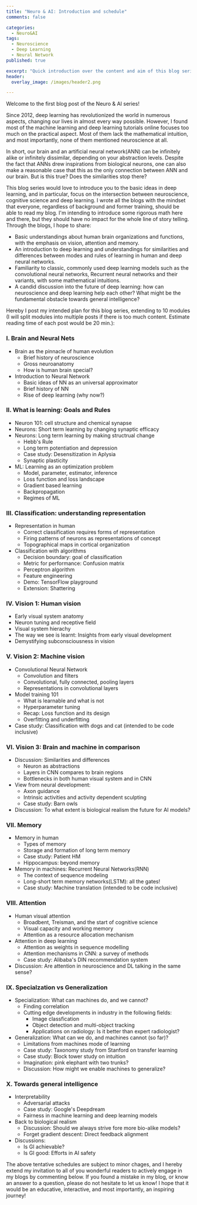 ```yaml
---
title: "Neuro & AI: Introduction and schedule"
comments: false

categories:
  - Neuro&AI
tags:
  - Neuroscience
  - Deep Learning
  - Neural Network
published: true

excerpt: "Quick introduction over the content and aim of this blog series"
header:
  overlay_image: /images/header2.png

---
```

Welcome to the first blog post of the Neuro & AI series! 

Since 2012, deep learning has revolutionized the world in numerous aspects, changing our lives in almost every way possible. However, I found most of the machine learning and deep learning tutorials online focuses too much on the practical aspect. Most of them lack the mathematical intuition, and most importantly, none of them mentioned neuroscience at all.

In short, our brain and an artificial neural network(ANN) can be infinitely alike or infinitely dissimilar, depending on your abstraction levels. Despite the fact that ANNs drew inspirations from biological neurons, one can also make a reasonable case that this as the only connection between ANN and our brain. But is this true? Does the similarities stop there? 

This blog series would love to introduce you to the basic ideas in deep learning, and in particular, focus on the intersection between neuroscience, cognitive science and deep learning. I wrote all the blogs with the mindset that everyone, regardless of background and former training, should be able to read my blog. I'm intending to introduce some rigorous math here and there, but they should have no impact for the whole line of story telling. Through the blogs, I hope to share:

- Basic understandings about human brain organizations and functions, with the emphasis on vision, attention and memory. 
- An introduction to deep learning and understandings for similarities and differences between modes and rules of learning in human and deep neural networks.
- Familiarity to classic, commonly used deep learning models such as the convolutional neural networks, Recurrent neural networks and their variants, with some mathematical intuitions.
- A candid discussion into the future of deep learning: how can neuroscience and deep learning help each other? What might be the fundamental obstacle towards general intelligence?

Hereby I post my intended plan for this blog series, extending to 10 modules (I will split modules into multiple posts if there is too much content. Estimate reading time of each post would be 20 min.):

### I. Brain and Neural Nets
- Brain as the pinnacle of human evolution
    - Brief history of neuroscience
    - Gross neuroanatomy
    - How is human brain special?
- Introduction to Neural Network
    - Basic ideas of NN as an universal approximator
    - Brief history of NN
    - Rise of deep learning (why now?)

### II. What is learning: Goals and Rules
- Neuron 101: cell structure and chemical synapse
- Neurons: Short term learning by changing synaptic efficacy
- Neurons: Long term learning by making structrual change
    - Hebb's Rule
    - Long term potentiation and depression
    - Case study: Desensitization in Aplysia
    - Synaptic plasticity
- ML: Learning as an optimization problem
    - Model, parameter, estimator, inference
    - Loss function and loss landscape
    - Gradient based learning
    - Backpropagation
    - Regimes of ML

### III. Classification: understanding representation
- Representation in human
    - Correct classification requires forms of representation
    - Firing patterns of neurons as representations of concept
    - Topographical maps in cortical organization
- Classification with algorithms
    - Decision boundary: goal of classification
    - Metric for performance: Confusion matrix
    - Perceptron algorithm
    - Feature engineering
    - Demo: TensorFlow playground
    - Extension: Shattering

### IV. Vision 1: Human vision
- Early visual system anatomy
- Neuron tuning and receptive field
- Visual system hierachy
- The way we see is learnt: Insights from early visual development
- Demystifying subconsciousness in vision

### V. Vision 2: Machine vision
- Convolutional Neural Network
    - Convolution and filters
    - Convolutional, fully connected, pooling layers
    - Representations in convolutional layers
- Model training 101
    - What is learnable and what is not
    - Hyperparameter tuning
    - Recap: Loss function and its design
    - Overfitting and underfitting
- Case study: Classification with dogs and cat (intended to be code inclusive)

### VI. Vision 3: Brain and machine in comparison
- Discussion: Similarities and differences
    - Neuron as abstractions
    - Layers in CNN compares to brain regions
    - Bottlenecks in both human visual system and in CNN
- View from neural development:
    - Axon guidance
    - Intrinsic activities and activity dependent sculpting
    - Case study: Barn owls
- Discussion: To what extent is biological realism the future for AI models?

### VII. Memory
- Memory in human
    - Types of memory
    - Storage and formation of long term memory
    - Case study: Patient HM
    - Hippocampus: beyond memory
- Memory in machines: Recurrent Neural Networks(RNN)
    - The context of sequence modeling
    - Long-short term memory networks(LSTM): all the gates!
    - Case study: Machine translation (intended to be code inclusive)

### VIII. Attention
- Human visual attention
    - Broadbent, Treisman, and the start of cognitive science
    - Visual capacity and working memory
    - Attention as a resource allocation mechanism
- Attention in deep learning
    - Attention as weights in sequence modelling
    - Attention mechanisms in CNN: a survey of methods
    - Case study: Alibaba's DIN recommendation system
- Discussion: Are attention in neuroscience and DL talking in the same sense?

### IX. Specialzation vs Generalization
- Specialization: What can machines do, and we cannot?
    - Finding correlation
    - Cutting edge developments in industry in the following fields:
        - Image classfication
        - Object detection and multi-object tracking
        - Applications on radiology: Is it better than expert radiologist?
- Generalization: What can we do, and machines cannot (so far)?
    - Limitations from machines mode of learning
    - Case study: Taxonomy study from Stanford on transfer learning
    - Case study: Block tower study on intuition
    - Imagination: pink elephant with two trunks?
    - Discussion: How might we enable machines to generalize?

### X. Towards general intelligence
- Interpretability
    - Adversarial attacks
    - Case study: Google's Deepdream
    - Fairness in machine learning and deep learning models
- Back to biological realism
    - Discussion: Should we always strive fore more bio-alike models?
    - Forget gradient descent: Direct feedback alignment
- Discussions:
    - Is GI achievable?
    - Is GI good: Efforts in AI safety


The above tentative schedules are subject to minor chages, and I hereby extend my invitation to all of you wonderful readers to actively engage in my blogs by commenting below. If you found a mistake in my blog, or know an answer to a question, please do not hesitate to let us know! I hope that it would be an educative, interactive, and most importantly, an inspiring journey!


